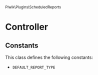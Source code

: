 <small>Piwik\Plugins\ScheduledReports</small>

Controller
==========


Constants
---------

This class defines the following constants:

- `DEFAULT_REPORT_TYPE`
